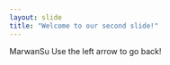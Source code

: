 ```yaml
---
layout: slide
title: "Welcome to our second slide!"
---
```

MarwanSu
Use the left arrow to go back!
